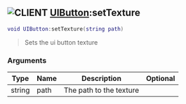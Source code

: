 ## ![](images/client.png "CLIENT") [UIButton](ui_button):setTexture

```lua
void UIButton:setTexture(string path)
```

> Sets the ui button texture

### Arguments

| Type   | Name | Description             | Optional |
| ------ | ---- | ----------------------- | -------: |
| string | path | The path to the texture |          |
